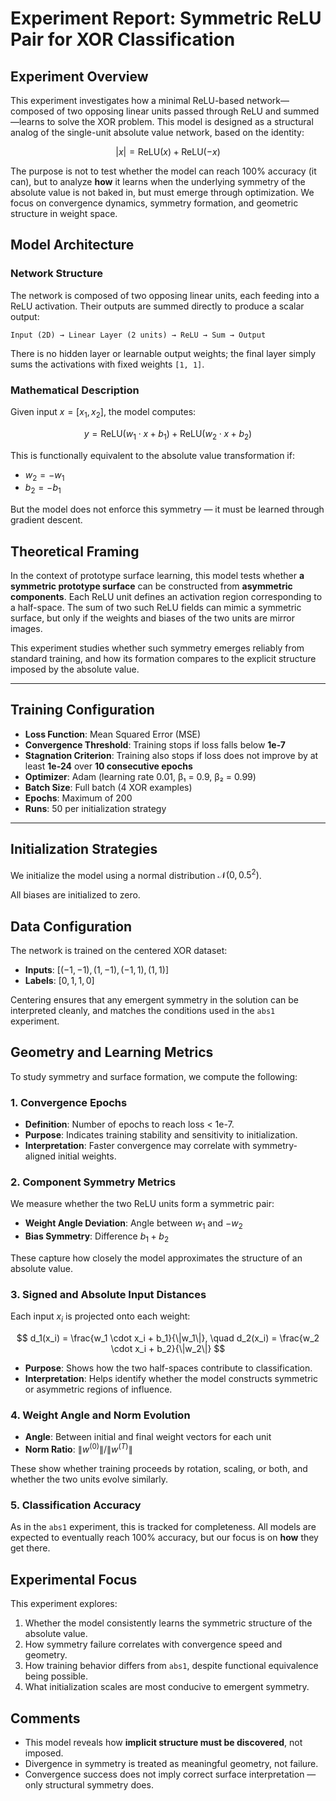 # Experiment Report: Symmetric ReLU Pair for XOR Classification

## Experiment Overview

This experiment investigates how a minimal ReLU-based network—composed of two opposing linear units passed through ReLU and summed—learns to solve the XOR problem. This model is designed as a structural analog of the single-unit absolute value network, based on the identity:

$$
|x| = \text{ReLU}(x) + \text{ReLU}(-x)
$$

The purpose is not to test whether the model can reach 100% accuracy (it can), but to analyze **how** it learns when the underlying symmetry of the absolute value is not baked in, but must emerge through optimization. We focus on convergence dynamics, symmetry formation, and geometric structure in weight space.

## Model Architecture

### Network Structure

The network is composed of two opposing linear units, each feeding into a ReLU activation. Their outputs are summed directly to produce a scalar output:

```
Input (2D) → Linear Layer (2 units) → ReLU → Sum → Output
```

There is no hidden layer or learnable output weights; the final layer simply sums the activations with fixed weights `[1, 1]`.

### Mathematical Description

Given input $x = [x_1, x_2]$, the model computes:

$$
y = \text{ReLU}(w_1 \cdot x + b_1) + \text{ReLU}(w_2 \cdot x + b_2)
$$

This is functionally equivalent to the absolute value transformation if:

* $w_2 = -w_1$
* $b_2 = -b_1$

But the model does not enforce this symmetry — it must be learned through gradient descent.

## Theoretical Framing

In the context of prototype surface learning, this model tests whether **a symmetric prototype surface** can be constructed from **asymmetric components**. Each ReLU unit defines an activation region corresponding to a half-space. The sum of two such ReLU fields can mimic a symmetric surface, but only if the weights and biases of the two units are mirror images.

This experiment studies whether such symmetry emerges reliably from standard training, and how its formation compares to the explicit structure imposed by the absolute value.


---

## Training Configuration

* **Loss Function**: Mean Squared Error (MSE)
* **Convergence Threshold**: Training stops if loss falls below **1e-7**
* **Stagnation Criterion**: Training also stops if loss does not improve by at least **1e-24** over **10 consecutive epochs**
* **Optimizer**: Adam (learning rate 0.01, β₁ = 0.9, β₂ = 0.99)
* **Batch Size**: Full batch (4 XOR examples)
* **Epochs**: Maximum of 200
* **Runs**: 50 per initialization strategy

---

## Initialization Strategies

We initialize the model using a normal distribution $\mathcal{N}(0, 0.5^2)$.

All biases are initialized to zero.

## Data Configuration

The network is trained on the centered XOR dataset:

* **Inputs**: $[(-1, -1), (1, -1), (-1, 1), (1, 1)]$
* **Labels**: $[0, 1, 1, 0]$

Centering ensures that any emergent symmetry in the solution can be interpreted cleanly, and matches the conditions used in the `abs1` experiment.

## Geometry and Learning Metrics

To study symmetry and surface formation, we compute the following:

### 1. **Convergence Epochs**

* **Definition**: Number of epochs to reach loss < 1e-7.
* **Purpose**: Indicates training stability and sensitivity to initialization.
* **Interpretation**: Faster convergence may correlate with symmetry-aligned initial weights.

### 2. **Component Symmetry Metrics**

We measure whether the two ReLU units form a symmetric pair:

* **Weight Angle Deviation**: Angle between $w_1$ and $-w_2$
* **Bias Symmetry**: Difference $b_1 + b_2$

These capture how closely the model approximates the structure of an absolute value.

### 3. **Signed and Absolute Input Distances**

Each input $x_i$ is projected onto each weight:

$$
d_1(x_i) = \frac{w_1 \cdot x_i + b_1}{\|w_1\|}, \quad d_2(x_i) = \frac{w_2 \cdot x_i + b_2}{\|w_2\|}
$$

* **Purpose**: Shows how the two half-spaces contribute to classification.
* **Interpretation**: Helps identify whether the model constructs symmetric or asymmetric regions of influence.

### 4. **Weight Angle and Norm Evolution**

* **Angle**: Between initial and final weight vectors for each unit
* **Norm Ratio**: $\|w^{(0)}\| / \|w^{(T)}\|$

These show whether training proceeds by rotation, scaling, or both, and whether the two units evolve similarly.

### 5. **Classification Accuracy**

As in the `abs1` experiment, this is tracked for completeness. All models are expected to eventually reach 100% accuracy, but our focus is on **how** they get there.

## Experimental Focus

This experiment explores:

1. Whether the model consistently learns the symmetric structure of the absolute value.
2. How symmetry failure correlates with convergence speed and geometry.
3. How training behavior differs from `abs1`, despite functional equivalence being possible.
4. What initialization scales are most conducive to emergent symmetry.

## Comments

* This model reveals how **implicit structure must be discovered**, not imposed.
* Divergence in symmetry is treated as meaningful geometry, not failure.
* Convergence success does not imply correct surface interpretation — only structural symmetry does.
